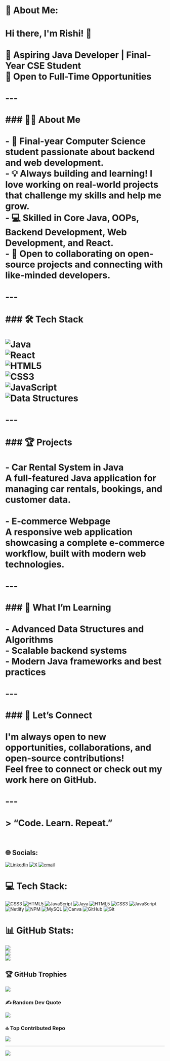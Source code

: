# 💫 About Me:
# Hi there, I'm Rishi! 👋<br><br>🚀 **Aspiring Java Developer | Final-Year CSE Student**  <br>💼 Open to Full-Time Opportunities<br><br>---<br><br>### 👨‍💻 About Me<br><br>- 🌱 Final-year Computer Science student passionate about backend and web development.<br>- 💡 Always building and learning! I love working on real-world projects that challenge my skills and help me grow.<br>- 💻 Skilled in **Core Java**, **OOPs**, **Backend Development**, **Web Development**, and **React**.<br>- 🤝 Open to collaborating on open-source projects and connecting with like-minded developers.<br><br>---<br><br>### 🛠️ Tech Stack<br><br>![Java](https://img.shields.io/badge/Java-ED8B00?style=for-the-badge&logo=java&logoColor=white)<br>![React](https://img.shields.io/badge/React-20232A?style=for-the-badge&logo=react&logoColor=61DAFB)<br>![HTML5](https://img.shields.io/badge/HTML5-E34F26?style=for-the-badge&logo=html5&logoColor=white)<br>![CSS3](https://img.shields.io/badge/CSS3-1572B6?style=for-the-badge&logo=css3&logoColor=white)<br>![JavaScript](https://img.shields.io/badge/JavaScript-F7DF1E?style=for-the-badge&logo=javascript&logoColor=black)<br>![Data Structures](https://img.shields.io/badge/Data%20Structures-6DB33F?style=for-the-badge)<br><br>---<br><br>### 🏆 Projects<br><br>- **Car Rental System in Java**  <br>  A full-featured Java application for managing car rentals, bookings, and customer data.<br><br>- **E-commerce Webpage**  <br>  A responsive web application showcasing a complete e-commerce workflow, built with modern web technologies.<br><br>---<br><br>### 🌱 What I’m Learning<br><br>- Advanced Data Structures and Algorithms<br>- Scalable backend systems<br>- Modern Java frameworks and best practices<br><br>---<br><br>### 🤝 Let’s Connect<br><br>I'm always open to new opportunities, collaborations, and open-source contributions!  <br>Feel free to connect or check out my work here on GitHub.<br><br>---<br><br>> “Code. Learn. Repeat.”<br><br>


## 🌐 Socials:
[![LinkedIn](https://img.shields.io/badge/LinkedIn-%230077B5.svg?logo=linkedin&logoColor=white)](https://linkedin.com/in/www.linkedin.com/in/rishir8) [![X](https://img.shields.io/badge/X-black.svg?logo=X&logoColor=white)](https://x.com/https://x.com/rishir08) [![email](https://img.shields.io/badge/Email-D14836?logo=gmail&logoColor=white)](mailto:rishirreddy18@gmail.com) 

# 💻 Tech Stack:
![CSS3](https://img.shields.io/badge/css3-%231572B6.svg?style=for-the-badge&logo=css3&logoColor=white) ![HTML5](https://img.shields.io/badge/html5-%23E34F26.svg?style=for-the-badge&logo=html5&logoColor=white) ![JavaScript](https://img.shields.io/badge/javascript-%23323330.svg?style=for-the-badge&logo=javascript&logoColor=%23F7DF1E) ![Java](https://img.shields.io/badge/java-%23ED8B00.svg?style=for-the-badge&logo=openjdk&logoColor=white) ![HTML5](https://img.shields.io/badge/html5-%23E34F26.svg?style=for-the-badge&logo=html5&logoColor=white) ![CSS3](https://img.shields.io/badge/css3-%231572B6.svg?style=for-the-badge&logo=css3&logoColor=white) ![JavaScript](https://img.shields.io/badge/javascript-%23323330.svg?style=for-the-badge&logo=javascript&logoColor=%23F7DF1E) ![Netlify](https://img.shields.io/badge/netlify-%23000000.svg?style=for-the-badge&logo=netlify&logoColor=#00C7B7) ![NPM](https://img.shields.io/badge/NPM-%23CB3837.svg?style=for-the-badge&logo=npm&logoColor=white) ![MySQL](https://img.shields.io/badge/mysql-4479A1.svg?style=for-the-badge&logo=mysql&logoColor=white) ![Canva](https://img.shields.io/badge/Canva-%2300C4CC.svg?style=for-the-badge&logo=Canva&logoColor=white) ![GitHub](https://img.shields.io/badge/github-%23121011.svg?style=for-the-badge&logo=github&logoColor=white) ![Git](https://img.shields.io/badge/git-%23F05033.svg?style=for-the-badge&logo=git&logoColor=white)
# 📊 GitHub Stats:
![](https://github-readme-stats.vercel.app/api?username=rishi-18-pvt&theme=dark&hide_border=false&include_all_commits=false&count_private=false)<br/>
![](https://nirzak-streak-stats.vercel.app/?user=rishi-18-pvt&theme=dark&hide_border=false)<br/>
![](https://github-readme-stats.vercel.app/api/top-langs/?username=rishi-18-pvt&theme=dark&hide_border=false&include_all_commits=false&count_private=false&layout=compact)

## 🏆 GitHub Trophies
![](https://github-profile-trophy.vercel.app/?username=rishi-18-pvt&theme=radical&no-frame=false&no-bg=true&margin-w=4)

### ✍️ Random Dev Quote
![](https://quotes-github-readme.vercel.app/api?type=horizontal&theme=radical)

### 🔝 Top Contributed Repo
![](https://github-contributor-stats.vercel.app/api?username=rishi-18-pvt&limit=5&theme=dark&combine_all_yearly_contributions=true)

---
[![](https://visitcount.itsvg.in/api?id=rishi-18-pvt&icon=0&color=0)](https://visitcount.itsvg.in)

<!-- Proudly created with GPRM ( https://gprm.itsvg.in ) -->



